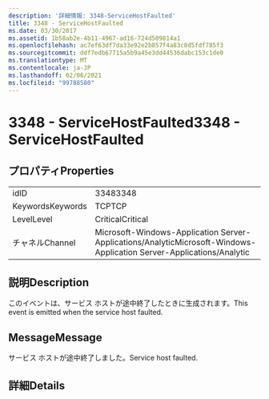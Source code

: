 ```yaml
---
description: '詳細情報: 3348-ServiceHostFaulted'
title: 3348 - ServiceHostFaulted
ms.date: 03/30/2017
ms.assetid: 1b58ab2e-4b11-4967-ad16-724d509814a1
ms.openlocfilehash: ac7ef63df7da33e92e2b857f4a83c8d5fdf785f3
ms.sourcegitcommit: ddf7edb67715a5b9a45e3dd44536dabc153c1de0
ms.translationtype: MT
ms.contentlocale: ja-JP
ms.lasthandoff: 02/06/2021
ms.locfileid: "99788580"
---
```

# <a name="3348---servicehostfaulted"></a><span data-ttu-id="51803-103">3348 - ServiceHostFaulted</span><span class="sxs-lookup"><span data-stu-id="51803-103">3348 - ServiceHostFaulted</span></span>

## <a name="properties"></a><span data-ttu-id="51803-104">プロパティ</span><span class="sxs-lookup"><span data-stu-id="51803-104">Properties</span></span>  
  
|||  
|-|-|  
|<span data-ttu-id="51803-105">id</span><span class="sxs-lookup"><span data-stu-id="51803-105">ID</span></span>|<span data-ttu-id="51803-106">3348</span><span class="sxs-lookup"><span data-stu-id="51803-106">3348</span></span>|  
|<span data-ttu-id="51803-107">Keywords</span><span class="sxs-lookup"><span data-stu-id="51803-107">Keywords</span></span>|<span data-ttu-id="51803-108">TCP</span><span class="sxs-lookup"><span data-stu-id="51803-108">TCP</span></span>|  
|<span data-ttu-id="51803-109">Level</span><span class="sxs-lookup"><span data-stu-id="51803-109">Level</span></span>|<span data-ttu-id="51803-110">Critical</span><span class="sxs-lookup"><span data-stu-id="51803-110">Critical</span></span>|  
|<span data-ttu-id="51803-111">チャネル</span><span class="sxs-lookup"><span data-stu-id="51803-111">Channel</span></span>|<span data-ttu-id="51803-112">Microsoft-Windows-Application Server-Applications/Analytic</span><span class="sxs-lookup"><span data-stu-id="51803-112">Microsoft-Windows-Application Server-Applications/Analytic</span></span>|  
  
## <a name="description"></a><span data-ttu-id="51803-113">説明</span><span class="sxs-lookup"><span data-stu-id="51803-113">Description</span></span>  

 <span data-ttu-id="51803-114">このイベントは、サービス ホストが途中終了したときに生成されます。</span><span class="sxs-lookup"><span data-stu-id="51803-114">This event is emitted when the service host faulted.</span></span>  
  
## <a name="message"></a><span data-ttu-id="51803-115">Message</span><span class="sxs-lookup"><span data-stu-id="51803-115">Message</span></span>  

 <span data-ttu-id="51803-116">サービス ホストが途中終了しました。</span><span class="sxs-lookup"><span data-stu-id="51803-116">Service host faulted.</span></span>  
  
## <a name="details"></a><span data-ttu-id="51803-117">詳細</span><span class="sxs-lookup"><span data-stu-id="51803-117">Details</span></span>
